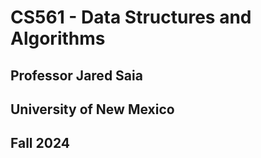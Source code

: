 # CS561 - Data Structures and Algorithms
## Professor Jared Saia
## University of New Mexico 
## Fall 2024
